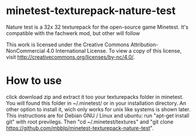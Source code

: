 # minetest-texturepack-nature-test
Nature test is a 32x 32 texturepack for the open-source game Minetest. It's compatible with the fachwerk mod, but other will follow

This work is licensed under the Creative Commons Attribution-NonCommercial 4.0 International License. To view a copy of this license, visit http://creativecommons.org/licenses/by-nc/4.0/.

# How to use
click download zip and extract it too your texturepacks folder in minetest. You will found this folder in ~/.minetest/ or in your installation directory.
An other option to install it, wich only works for unix like systems is shown later. This instructions are for Debian GNU / Linux and ubuntu:
run "apt-get install git" with root previlegs. 
Then "cd ~/.minetest/textures" and "git  clone https://github.com/mbblp/minetest-texturepack-nature-test".